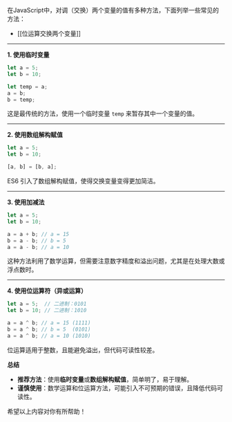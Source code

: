 在JavaScript中，对调（交换）两个变量的值有多种方法，下面列举一些常见的方法：

- [[位运算交换两个变量]]


---

**1. 使用临时变量**

```javascript
let a = 5;
let b = 10;

let temp = a;
a = b;
b = temp;
```

这是最传统的方法，使用一个临时变量 `temp` 来暂存其中一个变量的值。

---

**2. 使用数组解构赋值**

```javascript
let a = 5;
let b = 10;

[a, b] = [b, a];
```

ES6 引入了数组解构赋值，使得交换变量变得更加简洁。

---

**3. 使用加减法**

```javascript
let a = 5;
let b = 10;

a = a + b; // a = 15
b = a - b; // b = 5
a = a - b; // a = 10
```

这种方法利用了数学运算，但需要注意数字精度和溢出问题，尤其是在处理大数或浮点数时。

---

**4. 使用位运算符（异或运算）**

```javascript
let a = 5;  // 二进制：0101
let b = 10; // 二进制：1010

a = a ^ b; // a = 15 (1111)
b = a ^ b; // b = 5  (0101)
a = a ^ b; // a = 10 (1010)
```

位运算适用于整数，且能避免溢出，但代码可读性较差。


**总结**

- **推荐方法**：使用**临时变量**或**数组解构赋值**，简单明了，易于理解。
- **谨慎使用**：数学运算和位运算方法，可能引入不可预期的错误，且降低代码可读性。

希望以上内容对你有所帮助！